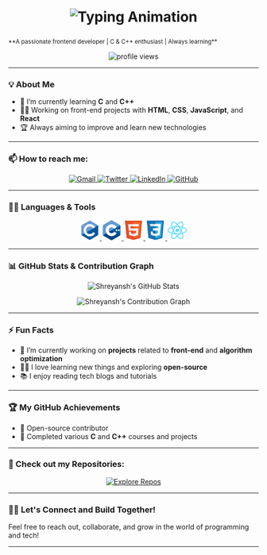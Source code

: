 <h1 align="center">
  <img src="https://yourimagehost.com/animated-typing-name.gif" alt="Typing Animation" width="500" />
</h1>
<sub>**A passionate frontend developer | C & C++ enthusiast | Always learning**</sub>


<p align="center">
  <img src="https://komarev.com/ghpvc/?username=shreyansh-singh-6856&label=Profile%20views&color=0e75b6&style=flat" alt="profile views" />
</p>

---

### 💡 About Me

- 🌱 I’m currently learning **C** and **C++**
- 👨‍💻 Working on front-end projects with **HTML**, **CSS**, **JavaScript**, and **React**
- 🏆 Always aiming to improve and learn new technologies

---

### 📫 How to reach me:
<p align="center">
  <a href="mailto:stremerboys6856@gmail.com" target="_blank">
    <img src="https://img.shields.io/badge/Gmail-EA4335?style=for-the-badge&logo=gmail&logoColor=white" alt="Gmail" />
  </a>
  <a href="https://twitter.com/shreyansh_singh" target="_blank">
    <img src="https://img.shields.io/badge/Twitter-1DA1F2?style=for-the-badge&logo=twitter&logoColor=white" alt="Twitter" />
  </a>
  <a href="https://www.linkedin.com/in/shreyansh-singh/" target="_blank">
    <img src="https://img.shields.io/badge/LinkedIn-0e75b6?style=for-the-badge&logo=linkedin&logoColor=white" alt="LinkedIn" />
  </a>
  <a href="https://github.com/shreyansh-singh-6856" target="_blank">
    <img src="https://img.shields.io/badge/GitHub-181717?style=for-the-badge&logo=github&logoColor=white" alt="GitHub" />
  </a>
</p>

---

### 🧑‍💻 Languages & Tools

<p align="center">
  <a href="https://www.cprogramming.com/" target="_blank">
    <img src="https://raw.githubusercontent.com/devicons/devicon/master/icons/c/c-original.svg" alt="C" width="40" height="40"/>
  </a>
  <a href="https://www.learncpp.com/" target="_blank">
    <img src="https://raw.githubusercontent.com/devicons/devicon/master/icons/cplusplus/cplusplus-original.svg" alt="C++" width="40" height="40"/>
  </a>
  <a href="https://developer.mozilla.org/en-US/docs/Web/HTML" target="_blank">
    <img src="https://raw.githubusercontent.com/devicons/devicon/master/icons/html5/html5-original.svg" alt="HTML" width="40" height="40"/>
  </a>
  <a href="https://developer.mozilla.org/en-US/docs/Web/CSS" target="_blank">
    <img src="https://raw.githubusercontent.com/devicons/devicon/master/icons/css3/css3-original.svg" alt="CSS" width="40" height="40"/>
  </a>
  <a href="https://reactjs.org/" target="_blank">
    <img src="https://raw.githubusercontent.com/devicons/devicon/master/icons/react/react-original.svg" alt="React" width="40" height="40"/>
  </a>
</p>

---

### 📊 GitHub Stats & Contribution Graph

<p align="center">
  <img src="https://github-readme-stats.vercel.app/api?username=shreyansh-singh-6856&show_icons=true&count_private=true&hide_title=true&theme=radical" alt="Shreyansh's GitHub Stats" />
</p>

<p align="center">
  <img src="https://github-readme-activity-graph.cyclic.app/graph?username=shreyansh-singh-6856&theme=github" alt="Shreyansh's Contribution Graph" />
</p>

---

### ⚡ Fun Facts

- 🔭 I’m currently working on **projects** related to **front-end** and **algorithm optimization**
- 🧑‍💻 I love learning new things and exploring **open-source**
- 📚 I enjoy reading tech blogs and tutorials

---

### 🏆 My GitHub Achievements

- 🚀 Open-source contributor
- 🏅 Completed various **C** and **C++** courses and projects

---

### 🎯 Check out my Repositories:

<p align="center">
  <a href="https://github.com/shreyansh-singh-6856?tab=repositories" target="_blank">
    <img src="https://img.shields.io/badge/Explore%20My%20Repos-181717?style=for-the-badge&logo=github&logoColor=white" alt="Explore Repos" />
  </a>
</p>

---

### 👨‍🏫 Let's Connect and Build Together!

Feel free to reach out, collaborate, and grow in the world of programming and tech!

---

